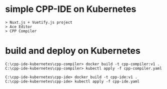 # simple CPP-IDE on Kubernetes

```
> Nuxt.js + Vuetify.js project
> Ace Editor
> CPP Compiler
```

# build and deploy on Kubernetes

```
C:\cpp-ide-kubernetes\cpp-compiler> docker build -t cpp-compiler:v1 .
C:\cpp-ide-kubernetes\cpp-compiler> kubectl apply -f cpp-compiler.yaml

C:\cpp-ide-kubernetes\cpp-ide> docker build -t cpp-ide:v1 .
C:\cpp-ide-kubernetes\cpp-ide> kubectl apply -f cpp-ide.yaml
```
